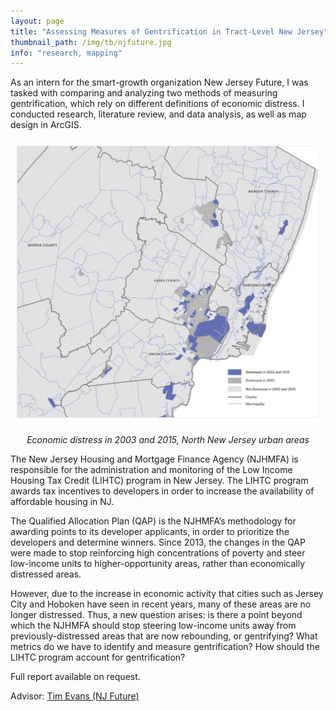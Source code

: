 ```yaml
---
layout: page
title: "Assessing Measures of Gentrification in Tract-Level New Jersey"
thumbnail_path: /img/tb/njfuture.jpg
info: "research, mapping" 
---
```



As an intern for the smart-growth organization New Jersey Future, I was tasked with comparing and analyzing two methods of measuring gentrification, which rely on different definitions of economic distress. I conducted research, literature review, and data analysis, as well as map design in ArcGIS. 


![NJ Future](/img/njfuture/qcturb.png)
*<center>Economic distress in 2003 and 2015, North New Jersey urban areas</center>*


The New Jersey Housing and Mortgage Finance Agency (NJHMFA) is responsible for the administration and monitoring of the Low Income Housing Tax Credit (LIHTC) program in New Jersey. The LIHTC program awards tax incentives to developers in order to increase the availability of affordable housing in NJ. 

The Qualified Allocation Plan (QAP) is the NJHMFA’s methodology for awarding points to its developer applicants, in order to prioritize the developers and determine winners. Since 2013, the changes in the QAP were made to stop reinforcing high concentrations of poverty and steer low-income units to higher-opportunity areas, rather than economically distressed areas.

However, due to the increase in economic activity that cities such as Jersey City and Hoboken have seen in recent years, many of these areas are no longer distressed. Thus, a new question arises: is there a point beyond which the NJHMFA should stop steering low-income units away from previously-distressed areas that are now rebounding, or gentrifying? What metrics do we have to identify and measure gentrification? How should the LIHTC program account for gentrification?

Full report available on request.

Advisor: [Tim Evans (NJ Future)](http://www.njfuture.org/about-njf/staff-contact/#tim)





